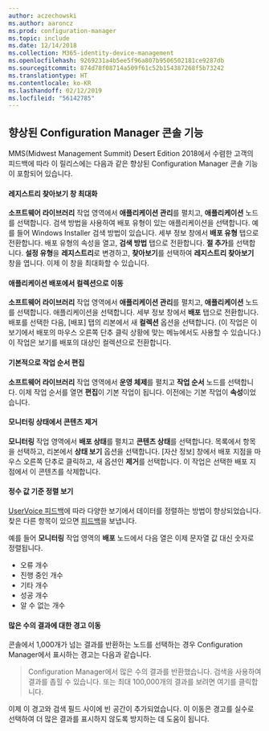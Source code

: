 ```yaml
---
author: aczechowski
ms.author: aaroncz
ms.prod: configuration-manager
ms.topic: include
ms.date: 12/14/2018
ms.collection: M365-identity-device-management
ms.openlocfilehash: 9269231a4b5ee5f96a807b9506502181ce9287db
ms.sourcegitcommit: 874d78f08714a509f61c52b154387268f5b73242
ms.translationtype: HT
ms.contentlocale: ko-KR
ms.lasthandoff: 02/12/2019
ms.locfileid: "56142785"
---
```

## <a name="bkmk_console"></a> 향상된 Configuration Manager 콘솔 기능
<!--3594151--> MMS(Midwest Management Summit) Desert Edition 2018에서 수렴한 고객의 피드백에 따라 이 릴리스에는 다음과 같은 향상된 Configuration Manager 콘솔 기능이 포함되어 있습니다.

#### <a name="maximize-the-browse-registry-window"></a>레지스트리 찾아보기 창 최대화
**소프트웨어 라이브러리** 작업 영역에서 **애플리케이션 관리**를 펼치고, **애플리케이션** 노드를 선택합니다. 검색 방법을 사용하여 배포 유형이 있는 애플리케이션을 선택합니다. 예를 들어 Windows Installer 검색 방법이 있습니다. 세부 정보 창에서 **배포 유형** 탭으로 전환합니다. 배포 유형의 속성을 열고, **검색 방법** 탭으로 전환합니다. **절 추가**를 선택합니다. **설정 유형**을 **레지스트리**로 변경하고, **찾아보기**를 선택하여 **레지스트리 찾아보기** 창을 엽니다. 이제 이 창을 최대화할 수 있습니다.  

#### <a name="go-to-the-collection-from-an-application-deployment"></a>애플리케이션 배포에서 컬렉션으로 이동
**소프트웨어 라이브러리** 작업 영역에서 **애플리케이션 관리**를 펼치고, **애플리케이션** 노드를 선택합니다. 애플리케이션을 선택합니다. 세부 정보 창에서 **배포** 탭으로 전환합니다. 배포를 선택한 다음, [배포] 탭의 리본에서 새 **컬렉션** 옵션을 선택합니다. (이 작업은 이 보기에서 배포의 마우스 오른쪽 단추 클릭 상황에 맞는 메뉴에서도 사용할 수 있습니다.) 이 작업은 보기를 배포의 대상인 컬렉션으로 전환합니다.

#### <a name="edit-a-task-sequence-by-default"></a>기본적으로 작업 순서 편집
**소프트웨어 라이브러리** 작업 영역에서 **운영 체제**를 펼치고 **작업 순서** 노드를 선택합니다. 이제 작업 순서를 열면 **편집**이 기본 작업이 됩니다. 이전에는 기본 작업이 **속성**이었습니다.  

#### <a name="remove-content-from-monitoring-status"></a>모니터링 상태에서 콘텐츠 제거
**모니터링** 작업 영역에서 **배포 상태**를 펼치고 **콘텐츠 상태**를 선택합니다. 목록에서 항목을 선택하고, 리본에서 **상태 보기** 옵션을 선택합니다. [자산 정보] 창에서 배포 지점을 마우스 오른쪽 단추로 클릭하고, 새 옵션인 **제거**를 선택합니다. 이 작업은 선택한 배포 지점에서 이 콘텐츠를 삭제합니다.

#### <a name="views-sort-by-integer-values"></a>정수 값 기준 정렬 보기
[UserVoice 피드백](https://configurationmanager.uservoice.com/forums/300492-ideas/suggestions/31791718-columns-with-numbers-should-sort-using-natural-no)에 따라 다양한 보기에서 데이터를 정렬하는 방법이 향상되었습니다. 찾은 다른 항목이 있으면 [피드백](/sccm/core/understand/find-help#product-feedback)을 보냅니다.  

예를 들어 **모니터링** 작업 영역의 **배포** 노드에서 다음 열은 이제 문자열 값 대신 숫자로 정렬됩니다.  

- 오류 개수
- 진행 중인 개수
- 기타 개수
- 성공 개수
- 알 수 없는 개수  

#### <a name="move-the-warning-for-a-large-number-of-results"></a>많은 수의 결과에 대한 경고 이동
콘솔에서 1,000개가 넘는 결과를 반환하는 노드를 선택하는 경우 Configuration Manager에서 표시하는 경고는 다음과 같습니다.

> Configuration Manager에서 많은 수의 결과를 반환했습니다. 검색을 사용하여 결과를 좁힐 수 있습니다. 또는 최대 100,000개의 결과를 보려면 여기를 클릭합니다.  

이제 이 경고와 검색 필드 사이에 빈 공간이 추가되었습니다. 이 이동은 경고를 실수로 선택하여 더 많은 결과를 표시하지 않도록 방지하는 데 도움이 됩니다. 


